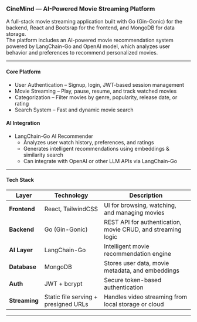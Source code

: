 ### CineMind — AI-Powered Movie Streaming Platform

A full-stack movie streaming application built with Go (Gin-Gonic) for the backend, React and Bootsrap for the frontend, and MongoDB for data storage.  
The platform includes an AI-powered movie recommendation system powered by LangChain-Go and OpenAI model, which analyzes user behavior and preferences to recommend personalized movies.

---

#### Core Platform
- User Authentication – Signup, login, JWT-based session management  
- Movie Streaming – Play, pause, resume, and track watched movies  
- Categorization – Filter movies by genre, popularity, release date, or rating  
- Search System – Fast and dynamic movie search  

#### AI Integration
- LangChain-Go AI Recommender
  - Analyzes user watch history, preferences, and ratings  
  - Generates intelligent recommendations using embeddings & similarity search  
  - Can integrate with OpenAI or other LLM APIs via LangChain-Go  
---

#### Tech Stack

| Layer | Technology | Description |
|-------|-------------|-------------|
| **Frontend** | React, TailwindCSS | UI for browsing, watching, and managing movies |
| **Backend** | Go (Gin-Gonic) | REST API for authentication, movie CRUD, and streaming logic |
| **AI Layer** | LangChain-Go | Intelligent movie recommendation engine |
| **Database** | MongoDB | Stores user data, movie metadata, and embeddings |
| **Auth** | JWT + bcrypt | Secure token-based authentication |
| **Streaming** | Static file serving + presigned URLs | Handles video streaming from local storage or cloud |

---
